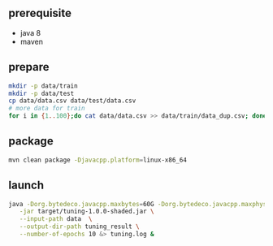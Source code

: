 ## prerequisite
- java 8
- maven

## prepare
```bash
mkdir -p data/train
mkdir -p data/test
cp data/data.csv data/test/data.csv
# more data for train
for i in {1..100};do cat data/data.csv >> data/train/data_dup.csv; done
```

## package
```bash
mvn clean package -Djavacpp.platform=linux-x86_64
```

## launch
```bash
java -Dorg.bytedeco.javacpp.maxbytes=60G -Dorg.bytedeco.javacpp.maxphysicalbytes=60G -XX:+UseG1GC \
   -jar target/tuning-1.0.0-shaded.jar \
   --input-path data  \
   --output-dir-path tuning_result \
   --number-of-epochs 10 &> tuning.log &
 
```
